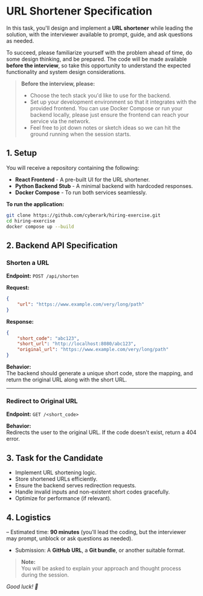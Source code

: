 # URL Shortener Specification

In this task, you'll design and implement a **URL shortener** while leading the solution, with the interviewer available to prompt, guide, and ask questions as needed.

To succeed, please familiarize yourself with the problem ahead of time, do some design thinking, and be prepared. The code will be made available **before the interview**, so take this opportunity to understand the expected functionality and system design considerations.

> **Before the interview, please:**
> - Choose the tech stack you'd like to use for the backend.
> - Set up your development environment so that it integrates with the provided frontend. You can use Docker Compose or run your backend locally, please just ensure the frontend can reach your service via the network.
> - Feel free to jot down notes or sketch ideas so we can hit the ground running when the session starts.

## 1. Setup

You will receive a repository containing the following:
- **React Frontend** - A pre-built UI for the URL shortener.
- **Python Backend Stub** - A minimal backend with hardcoded responses.
- **Docker Compose** - To run both services seamlessly.

**To run the application:**
```bash
git clone https://github.com/cyberark/hiring-exercise.git
cd hiring-exercise
docker compose up --build
```

## 2. Backend API Specification

### Shorten a URL
**Endpoint:** `POST /api/shorten`  

**Request:**
```json
{
    "url": "https://www.example.com/very/long/path"
}
```

**Response:**
```json
{
    "short_code": "abc123",
    "short_url": "http://localhost:8080/abc123",
    "original_url": "https://www.example.com/very/long/path"
}
```
**Behavior:**  
The backend should generate a unique short code, store the mapping, and return the original URL along with the short URL.

---

### Redirect to Original URL
**Endpoint:** `GET /<short_code>`  

**Behavior:**  
Redirects the user to the original URL. If the code doesn't exist, return a 404 error.

## 3. Task for the Candidate
- Implement URL shortening logic.
- Store shortened URLs efficiently.
- Ensure the backend serves redirection requests.
- Handle invalid inputs and non-existent short codes gracefully.
- Optimize for performance (if relevant).

## 4. Logistics
– Estimated time: **90 minutes** (you'll lead the coding, but the interviewer may prompt, unblock or ask questions as needed).
- Submission: A **GitHub URL**, a **Git bundle**, or another suitable format.

> **Note:**  
> You will be asked to explain your approach and thought process during the session.

*Good luck! 🚀*
